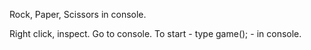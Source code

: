 Rock, Paper, Scissors in console.

Right click, inspect. Go to console. To start -  type game(); - in console.